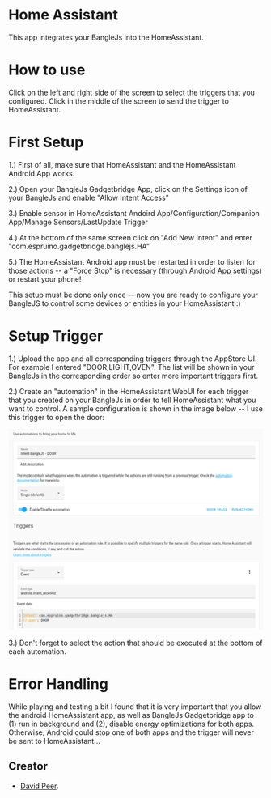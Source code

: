 # Home Assistant
This app integrates your BangleJs into the HomeAssistant.

# How to use
Click on the left and right side of the screen to select the triggers that you
configured. Click in the middle of the screen to send the trigger to HomeAssistant.

# First Setup
1.) First of all, make sure that HomeAssistant and the HomeAssistant Android App works.

2.) Open your BangleJs Gadgetbridge App, click on the Settings icon of your BangleJs and enable "Allow Intent Access"

3.) Enable sensor in HomeAssistant Andoird App/Configuration/Companion App/Manage Sensors/LastUpdate Trigger

4.) At the bottom of the same screen click on "Add New Intent" and enter "com.espruino.gadgetbridge.banglejs.HA"

5.) The HomeAssistant Android app must be restarted in order to listen for those actions
 -- a "Force Stop" is necessary (through Android App settings) or restart your phone!

This setup must be done only once -- now you are ready to configure your BangleJS to
control some devices or entities in your HomeAssistant :)

# Setup Trigger
1.) Upload the app and all corresponding triggers through the AppStore UI. For example I entered "DOOR,LIGHT,OVEN". The list will be shown in your BangleJs in the corresponding order so enter more important triggers first.

2.) Create an "automation" in the HomeAssistant WebUI for each trigger that you created on your BangleJs in order to tell HomeAssistant what you want to control. A sample configuration is shown in the image below -- I use this trigger to open the door:

![](ha_automation.png)

3.) Don't forget to select the action that should be executed at the bottom of each automation.

# Error Handling

While playing and testing a bit I found that it is very important that you allow the android HomeAssistant app, as well as BangleJs Gadgetbridge app to (1) run in background and (2), disable energy optimizations for both apps.
Otherwise, Android could stop one of both apps and the trigger will never be sent to HomeAssistant...

## Creator
- [David Peer](https://github.com/peerdavid).
